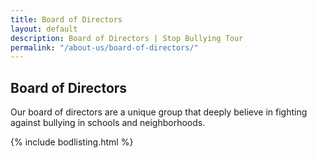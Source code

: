 ```yaml
---
title: Board of Directors
layout: default
description: Board of Directors | Stop Bullying Tour
permalink: "/about-us/board-of-directors/"
---
```

<section>
	<div class="container">
		<div class="row">
			<div class="col-lg-12 col-md-12 col-sm-12 col-xs-12">
				<h1>Board of Directors</h1>
				<p>Our board of directors are a unique group that deeply believe in fighting against bullying in schools and neighborhoods.</p>
			</div>
		</div>
		{% include bodlisting.html %}
	</div>
</section>